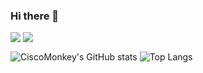 ### Hi there 👋

<!--
**ciscomonkey/ciscomonkey** is a ✨ _special_ ✨ repository because its `README.md` (this file) appears on your GitHub profile.

Here are some ideas to get you started:

- 🔭 I’m currently working on ...
- 🌱 I’m currently learning ...
- 👯 I’m looking to collaborate on ...
- 🤔 I’m looking for help with ...
- 💬 Ask me about ...
- 📫 How to reach me: ...
- 😄 Pronouns: ...
- ⚡ Fun fact: ...
-->

<p float="left">
 <img align="center" src="https://github-readme-stats.vercel.app/api?username=ciscomonkey&show_icons=true" style="vertical-align: top" />
 <img align="center" src="https://github-readme-stats.vercel.app/api/top-langs/?username=ciscomonkey&layout=compact" style="vertical-align: top" />
</p>

![CiscoMonkey's GitHub stats](https://github-readme-stats.vercel.app/api?username=ciscomonkey&show_icons=true) ![Top Langs](https://github-readme-stats.vercel.app/api/top-langs/?username=ciscomonkey&layout=compact)
